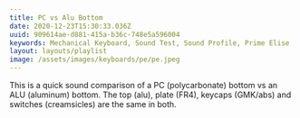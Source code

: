 ```yaml
---
title: PC vs Alu Bottom
date: 2020-12-23T15:30:33.036Z
uuid: 909614ae-d881-415a-b36c-748e5a596004
keywords: Mechanical Keyboard, Sound Test, Sound Profile, Prime Elise
layout: layouts/playlist
image: /assets/images/keyboards/pe/pe.jpeg
---
```


This is a quick sound comparison of a PC (polycarbonate) bottom vs an ALU (aluminum) bottom. The top (alu), plate (FR4), keycaps (GMK/abs) and switches (creamsicles) are the same in both.
